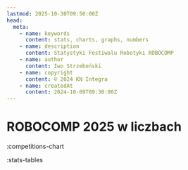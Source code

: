 ```yaml
---
lastmod: 2025-10-30T09:50:00Z
head:
  meta:
    - name: keywords
      content: stats, charts, graphs, numbers
    - name: description
      content: Statystyki Festiwalu Robotyki ROBOCOMP
    - name: author
      content: Iwo Strzeboński
    - name: copyright
      content: © 2024 KN Integra
    - name: createdAt
      content: 2024-10-09T09:30:00Z
---
```


# ROBOCOMP 2025 w liczbach

<!-- markdownlint-disable MD003 MD007 -->
:competitions-chart
<!-- markdownlint-enable MD003 MD007 -->

<!-- markdownlint-disable MD003 MD007 -->
:stats-tables
<!-- markdownlint-enable MD003 MD007 -->
